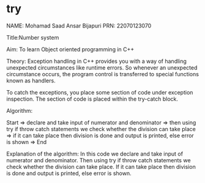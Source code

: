 # try



NAME: Mohamad Saad Ansar Bijapuri
PRN: 22070123070


Title:Number system

Aim: To learn Object oriented programming in C++

Theory: Exception handling in C++ provides you with a way of handling unexpected circumstances like runtime errors. 
So whenever an unexpected circumstance occurs, the program control is transferred to special functions known as handlers.

To catch the exceptions, you place some section of code under exception inspection. The section of code is placed within the try-catch block.


Algorithm:

Start =>  declare and take input of numerator and denominator => then using try if throw catch statements we check whether the division can take place => if it can take place then division is done and output is printed, else error is shown =>  End


Explanation of the algorithm:
In this code we declare and take input of numerator and denominator. Then using try if throw catch statements we check whether the division can take place. If it can take place then division is done and output is printed, else error is shown.
